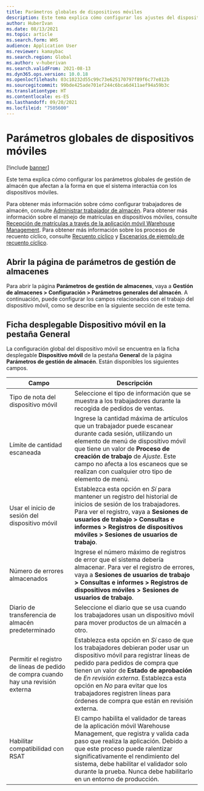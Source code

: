 ```yaml
---
title: Parámetros globales de dispositivos móviles
description: Este tema explica cómo configurar los ajustes del dispositivo móvil en la página de parámetros de gestión de almacén.
author: HuberIvan
ms.date: 08/13/2021
ms.topic: article
ms.search.form: WHS
audience: Application User
ms.reviewer: kamaybac
ms.search.region: Global
ms.author: v-huberivan
ms.search.validFrom: 2021-08-13
ms.dyn365.ops.version: 10.0.18
ms.openlocfilehash: 03c10232d55c99c73e625170797f89f6c77e812b
ms.sourcegitcommit: 99bde425ade701ef244c6bca6d411aef94a59b3c
ms.translationtype: HT
ms.contentlocale: es-ES
ms.lasthandoff: 09/20/2021
ms.locfileid: "7505600"
---
```

# <a name="global-mobile-device-parameters"></a>Parámetros globales de dispositivos móviles

[!include [banner](../includes/banner.md)]

Este tema explica cómo configurar los parámetros globales de gestión de almacén que afectan a la forma en que el sistema interactúa con los dispositivos móviles.

Para obtener más información sobre cómo configurar trabajadores de almacén, consulte [Administrar trabajador de almacén](manage-warehouse-workers.md). Para obtener más información sobre el manejo de matrículas en dispositivos móviles, consulte [Recepción de matrículas a través de la aplicación móvil Warehouse Management](warehousing-mobile-device-app-license-plate-receiving.md). Para obtener más información sobre los procesos de recuento cíclico, consulte [Recuento cíclico](cycle-counting.md) y [Escenarios de ejemplo de recuento cíclico](cycle-counting-scenarios.md).

## <a name="open-the-warehouse-management-parameters-page"></a>Abrir la página de parámetros de gestión de almacenes

Para abrir la página **Parámetros de gestión de almacenes**, vaya a **Gestión de almacenes \> Configuración \> Parámetros generales del almacén**. A continuación, puede configurar los campos relacionados con el trabajo del dispositivo móvil, como se describe en la siguiente sección de este tema.

## <a name="mobile-device-fasttab-on-the-general-tab"></a>Ficha desplegable Dispositivo móvil en la pestaña General

La configuración global del dispositivo móvil se encuentra en la ficha desplegable **Dispositivo móvil** de la pestaña **General** de la página **Parámetros de gestión de almacén**. Están disponibles los siguientes campos.

| Campo | Descripción |
|---|---|
| Tipo de nota del dispositivo móvil | Seleccione el tipo de información que se muestra a los trabajadores durante la recogida de pedidos de ventas. |
| Límite de cantidad escaneada | Ingrese la cantidad máxima de artículos que un trabajador puede escanear durante cada sesión, utilizando un elemento de menú de dispositivo móvil que tiene un valor de **Proceso de creación de trabajo** de *Ajuste*. Este campo no afecta a los escaneos que se realizan con cualquier otro tipo de elemento de menú. |
| Usar el inicio de sesión del dispositivo móvil | Establezca esta opción en *Sí* para mantener un registro del historial de inicios de sesión de los trabajadores. Para ver el registro, vaya a **Sesiones de usuarios de trabajo \> Consultas e informes \> Registros de dispositivos móviles \> Sesiones de usuarios de trabajo**. |
| Número de errores almacenados | Ingrese el número máximo de registros de error que el sistema debería almacenar. Para ver el registro de errores, vaya a **Sesiones de usuarios de trabajo \> Consultas e informes \> Registros de dispositivos móviles \> Sesiones de usuarios de trabajo**. |
| Diario de transferencia de almacén predeterminado | Seleccione el diario que se usa cuando los trabajadores usan un dispositivo móvil para mover productos de un almacén a otro. |
| Permitir el registro de líneas de pedido de compra cuando hay una revisión externa | Establezca esta opción en *Sí* caso de que los trabajadores debieran poder usar un dispositivo móvil para registrar líneas de pedido para pedidos de compra que tienen un valor de **Estado de aprobación** de *En revisión externa*. Establezca esta opción en *No* para evitar que los trabajadores registren líneas para órdenes de compra que están en revisión externa. |
| Habilitar compatibilidad con RSAT | El campo habilita el validador de tareas de la aplicación móvil Warehouse Management, que registra y valida cada paso que realiza la aplicación. Debido a que este proceso puede ralentizar significativamente el rendimiento del sistema, debe habilitar el validador solo durante la prueba. Nunca debe habilitarlo en un entorno de producción. |
